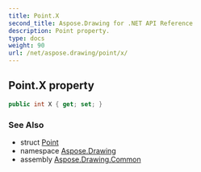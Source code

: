 ```yaml
---
title: Point.X
second_title: Aspose.Drawing for .NET API Reference
description: Point property. 
type: docs
weight: 90
url: /net/aspose.drawing/point/x/
---
```

## Point.X property

```csharp
public int X { get; set; }
```

### See Also

* struct [Point](../)
* namespace [Aspose.Drawing](../../point/)
* assembly [Aspose.Drawing.Common](../../../)


